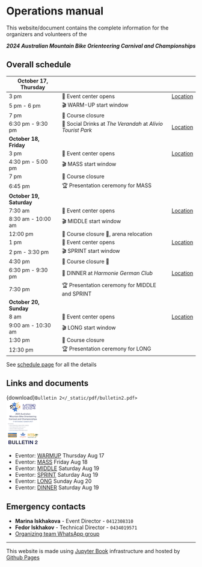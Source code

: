 # Operations manual

This website/document contains the complete information for the organizers and volunteers of the

***2024 Australian Mountain Bike Orienteering Carnival and Championships***

## Overall schedule

| October 17, Thursday |  |  |
|--|--|--|
| 3 pm | 🎪 Event center opens | [Location](https://maps.app.goo.gl/RkufTrcQbvMn9bMF6) |
| 5 pm - 6 pm | 🎬 WARM-UP start window | |
| 7 pm | 🏁 Course closure | |
| 6:30 pm - 9:30 pm | 🍷 Social Drinks at *The Verandah* at *Alivio Tourist Park* | [Location](https://maps.app.goo.gl/Wte5veujM1qiDF4T9) |
| **October 18, Friday** |  |  |
| 3 pm | 🎪 Event center opens | [Location](https://maps.app.goo.gl/caWZitWLByRsVxT79) |
| 4:30 pm - 5:00 pm | 🎬 MASS start window | |
| 7 pm | 🏁 Course closure | |
| 6:45 pm | 🏆 Presentation ceremony for MASS | |
| **October 19, Saturday** |  |  |
| 7:30 am | 🎪 Event center opens | [Location](https://maps.app.goo.gl/2cXzt4ywia9G6Hj77) |
| 8:30 am - 10:00 am | 🎬 MIDDLE start window | |
| 12:00 pm | 🏁 Course closure 🏁, arena relocation | |
| 1 pm | 🎪 Event center opens | [Location](https://maps.app.goo.gl/PX7dE2mznda9W7Q49) |
| 2 pm - 3:30 pm | 🎬 SPRINT start window | |
| 4:30 pm | 🏁 Course closure 🏁 | |
| 6:30 pm - 9:30 pm | 🍷 DINNER at *Harmonie German Club* | [Location](https://maps.app.goo.gl/RzJVPCCobYroMax18) |
| 7:30 pm | 🏆 Presentation ceremony for MIDDLE and SPRINT | |
| **October 20, Sunday** |  |  |
| 8 am | 🎪 Event center opens | [Location](https://maps.app.goo.gl/UvWwtsQ32WtoRC1T6) |
| 9:00 am - 10:30 am | 🎬 LONG start window | |
| 1:30 pm | 🏁 Course closure | |
| 12:30 pm | 🏆 Presentation ceremony for LONG | |

See [schedule page](schedule.md) for all the details


## Links and documents

{download}`Bulletin 2</_static/pdf/bulletin2.pdf>`
<br/>
![](/_static/pdf/bulletin2_front.png)

- Eventor: [WARMUP](https://eventor.orienteering.asn.au/Events/Show/19686) Thursday Aug 17
- Eventor: [MASS](https://eventor.orienteering.asn.au/Events/Show/19100) Friday Aug 18
- Eventor: [MIDDLE](https://eventor.orienteering.asn.au/Events/Show/19101) Saturday Aug 19
- Eventor: [SPRINT](https://eventor.orienteering.asn.au/Events/Show/19102) Saturday Aug 19
- Eventor: [LONG](https://eventor.orienteering.asn.au/Events/Show/19103) Sunday Aug 20
- Eventor: [DINNER](https://eventor.orienteering.asn.au/Events/Show/19687) Saturday Aug 19


## Emergency contacts

- **Marina Iskhakova** - Event Director - `0412308310`
- **Fedor Iskhakov** - Technical Director - `0434019571`
- [Organizing team WhatsApp group](https://chat.whatsapp.com/FrbzM8oWHClJEl05EylQBj)

---

This website is made using [Jupyter Book](https://jupyterbook.org/en/stable/intro.html) infrastructure and hosted by [Github Pages](https://github.com/fediskhakov/mtbo2024champ)
